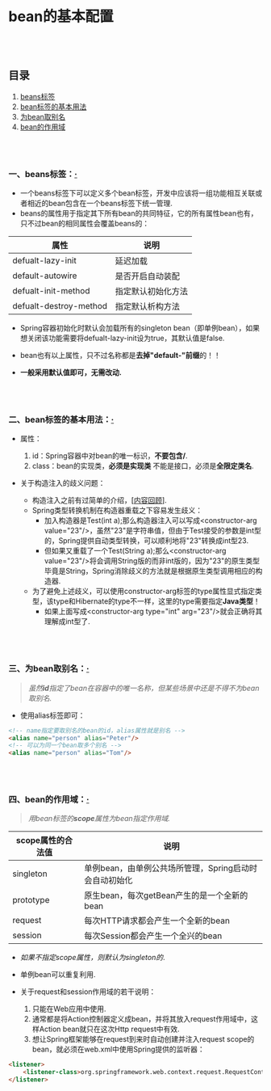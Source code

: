 # bean的基本配置

<br><br>

## 目录
1. [beans标签]()
2. [bean标签的基本用法]()
3. [为bean取别名]()
4. [bean的作用域]()


<br><br>

### 一、beans标签：[·](#目录)
- 一个beans标签下可以定义多个bean标签，开发中应该将一组功能相互关联或者相近的bean包含在一个beans标签下统一管理.
- beans的属性用于指定其下所有bean的共同特征，它的所有属性bean也有，只不过bean的相同属性会覆盖beans的：

| 属性 | 说明 |
| --- | --- |
| defualt-lazy-init | 延迟加载 |
| default-autowire | 是否开启自动装配 |
| defualt-init-method | 指定默认初始化方法 |
| defualt-destroy-method | 指定默认析构方法 |

- Spring容器初始化时默认会加载所有的singleton bean（即单例bean），如果想关闭该功能需要将defualt-lazy-init设为true，其默认值是false.
- bean也有以上属性，只不过名称都是**去掉"default-"前缀**的！！


- **一般采用默认值即可，无需改动.**

<br><br>

### 二、bean标签的基本用法：[·](#目录)
- 属性：
  1. id：Spring容器中对bean的唯一标识，**不要包含/**.
  2. class：bean的实现类，**必须是实现类** 不能是接口，必须是**全限定类名**.

- 关于构造注入的歧义问题：
  - 构造注入之前有过简单的介绍，[[内容回顾](IoC-DI.md#三将初始值注入bean的方式)].
  - Spring类型转换机制在构造器重载之下容易发生歧义：
    - 加入构造器是Test(int a);那么构造器注入可以写成\<constructor-arg value="23"/\>，虽然"23"是字符串值，但由于Test接受的参数是int型的，Spring提供自动类型转换，可以顺利地将"23"转换成int型23.
    - 但如果又重载了一个Test(String a);那么\<constructor-arg value="23"/\>将会调用String版的而非int版的，因为"23"的原生类型毕竟是String，Spring消除歧义的方法就是根据原生类型调用相应的构造器.
  - 为了避免上述歧义，可以使用constructor-arg标签的type属性显式指定类型，该type和Hibernate的type不一样，这里的type需要指定**Java类型**！
    - 如果上面写成\<constructor-arg type="int" arg="23"/\>就会正确将其理解成int型了.

<br><br>

### 三、为bean取别名：[·](#目录)
> *虽然**id**指定了bean在容器中的唯一名称，但某些场景中还是不得不为bean取别名.*

- 使用alias标签即可：

```html
<!-- name指定要取别名的bean的id，alias属性就是别名 -->
<alias name="person" alias="Peter"/>
<!-- 可以为同一个bean取多个别名 -->
<alias name="person" alias="Tom"/>
```

<br><br>

### 四、bean的作用域：[·](#目录)
> *用bean标签的**scope**属性为bean指定作用域.*

| scope属性的合法值 | 说明 |
| --- | --- |
| singleton | 单例bean，由单例公共场所管理，Spring启动时会自动初始化 |
| prototype | 原生bean，每次getBean产生的是一个全新的bean |
| request | 每次HTTP请求都会产生一个全新的bean |
| session | 每次Session都会产生一个全兴的bean |

- *如果不指定scope属性，则默认为singleton的*.
- 单例bean可以重复利用.


- 关于request和session作用域的若干说明：
  1. 只能在Web应用中使用.
  2. 通常都是将Action控制器定义成bean，并将其放入request作用域中，这样Action bean就只在这次Http request中有效.
  3. 想让Spring框架能够在request到来时自动创建并注入request scope的bean，就必须在web.xml中使用Spring提供的监听器：

```html
<listener>
    <listener-class>org.springframework.web.context.request.RequestContextListener</listener-class>
</listener>
```
